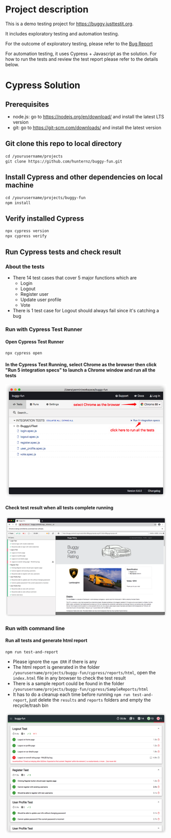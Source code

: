 # Project description
This is a demo testing project for https://buggy.justtestit.org.

It includes exploratory testing and automation testing.

For the outcome of exploratory testing, please refer to the [Bug Report](https://github.com/hunternz/buggy-fun/blob/main/BugReport.md)

For automation testing, it uses Cypress + Javascript as the solution. For how to run the tests and review the test report please refer to the details below.

# Cypress Solution

## Prerequisites
* node.js: go to https://nodejs.org/en/download/ and install the latest LTS version
* git: go to https://git-scm.com/downloads/ and install the latest version
## Git clone this repo to local directory
```
cd /yourusername/projects
git clone https://github.com/hunternz/buggy-fun.git
```
## Install Cypress and other dependencies on local machine
```
cd /yourusername/projects/buggy-fun
npm install
```
## Verify installed Cypress
```
npx cypress version
npx cypress verify
```
## Run Cypress tests and check result
### About the tests
* There 14 test cases that cover 5 major functions which are
  - Login
  - Logout
  - Register user
  - Update user profile
  - Vote
 * There is 1 test case for Logout should always fail since it's catching a bug
### Run with Cypress Test Runner
#### Open Cypress Test Runner
```
npx cypress open
```
#### In the Cypress Test Running, select Chrome as the browser then click "Run 5 integration specs" to launch a Chrome window and run all the tests
![alt text](https://github.com/hunternz/buggy-fun/blob/main/src/images/CypressTestRunner.png "Cypress Test Runner")

#### Check test result when all tests complete running
![alt text](https://github.com/hunternz/buggy-fun/blob/main/src/images/CypressTestRunnerResult.png "Cypress Test Runner Result")
### Run with command line
#### Run all tests and generate html report
```
npm run test-and-report
```
* Please ignore the `npm ERR` if there is any
* The html report is generated in the folder `/yourusername/projects/buggy-fun/cypress/reports/html`, open the `index.html` file in any browser to check the test result
* There is a sample report could be found in the folder `/yourusername/projects/buggy-fun/cypress/SampleReports/html`
* It has to do a cleanup each time before running `npm run test-and-report`, just delete the `results` and `reports` folders and empty the recycle/trash bin

![alt text](https://github.com/hunternz/buggy-fun/blob/main/src/images/SampleHTMLReport.png "Sample HTML Report")
